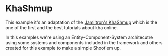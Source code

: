 KhaShmup
====

This example it's an adaptation of the [Jamiltron's KhaShmup](https://github.com/jamiltron/KhaShmup/tree/master) which is the one of the first and the best tutorials about kha online.

In this examples we're using an Entity-Component-System architecutre using some systems and components included in the framework and others created for this example to make a simple Shoot'em up.